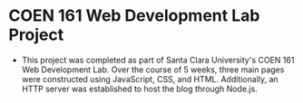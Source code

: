 # COEN 161 Web Development Lab Project

- This project was completed as part of Santa Clara University's COEN 161 Web Development Lab. Over the course of 5 weeks, three main pages were constructed using JavaScript, CSS, and HTML. Additionally, an HTTP server was established to host the blog through Node.js.
 
 
